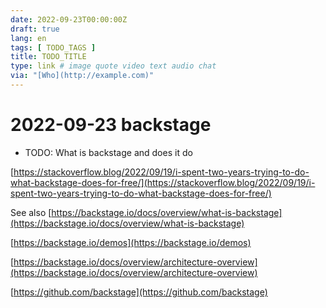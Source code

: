 ```yaml
---
date: 2022-09-23T00:00:00Z
draft: true
lang: en
tags: [ TODO_TAGS ]
title: TODO_TITLE
type: link # image quote video text audio chat
via: "[Who](http://example.com)"
---
```



# 2022-09-23 backstage


* TODO: What is backstage and does it do

[https://stackoverflow.blog/2022/09/19/i-spent-two-years-trying-to-do-what-backstage-does-for-free/](https://stackoverflow.blog/2022/09/19/i-spent-two-years-trying-to-do-what-backstage-does-for-free/)

See also
[https://backstage.io/docs/overview/what-is-backstage](https://backstage.io/docs/overview/what-is-backstage)

[https://backstage.io/demos](https://backstage.io/demos)

[https://backstage.io/docs/overview/architecture-overview](https://backstage.io/docs/overview/architecture-overview)

[https://github.com/backstage](https://github.com/backstage)

